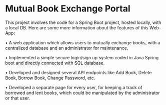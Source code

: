 # Mutual Book Exchange Portal
This project involves the code for a Spring Boot project, hosted locally, with a local DB. Here are some more information about the features of this Web-App: 

• A web application which allows users to mutually exchange books, with a centralized database and an administrator for maintenance. 

• Implemented a simple secure login/sign up system coded in Java Spring boot and directly connected with SQL database. 

• Developed and designed several API endpoints like Add Book, Delete Book, Borrow Book, Change Password, etc. 

• Developed a separate page for every user, for keeping a track of borrowed and lent books, which could be manipulated by the administrator or that user.
